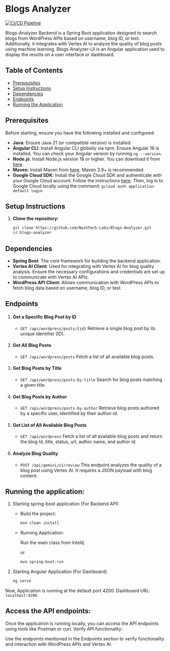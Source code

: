 # Blogs Analyzer

[![CI/CD Pipeline](https://github.com/NashTech-Labs/Blogs-Analyzer/actions/workflows/maven.yml/badge.svg)](https://github.com/NashTech-Labs/Blogs-Analyzer/actions/workflows/maven.yml)

Blogs-Analyzer Backend is a Spring Boot application designed to search blogs from WordPress APIs based on username, blog
ID, or text. Additionally, it integrates with Vertex AI to analyze the quality of blog posts using machine learning.
Blogs-Analyzer-UI is an Angular application used to display the results on a user interface or dashboard.

## Table of Contents

- [Prerequisites](#prerequisites)
- [Setup Instructions](#setup-instructions)
- [Dependencies](#dependencies)
- [Endpoints](#endpoints)
- [Running the Application](#running-the-application)

## Prerequisites

Before starting, ensure you have the following installed and configured:

- **Java**: Ensure Java 21 (or compatible version) is installed.
- **Angular CLI**: Install Angular CLI globally via npm. Ensure Angular 16 is installed. You can check your Angular
  version by running `ng --version`.
- **Node.js**: Install Node.js version 18 or higher. You can download it from [here](https://nodejs.org/en/download/).
- **Maven**: Install Maven from [here](https://maven.apache.org/download.cgi). Maven 3.9+ is recommended.
- **Google Cloud SDK**: Install the Google Cloud SDK and authenticate with your Google Cloud account. Follow the
  instructions [here](https://cloud.google.com/sdk/docs/install). Then, log in to Google Cloud locally using the
  command: ```gcloud auth application-default login```

## Setup Instructions

1. **Clone the repository:**

   ```bash
   git clone https://github.com/NashTech-Labs/Blogs-Analyzer.git
   cd blogs-analyzer

## Dependencies

- **Spring Boot**: The core framework for building the backend application.
- **Vertex AI Client**: Used for integrating with Vertex AI for blog quality analysis. Ensure the necessary
  configurations and credentials are set up to communicate with Vertex AI APIs.
- **WordPress API Client**: Allows communication with WordPress APIs to fetch blog data based on username, blog ID, or
  text.

## Endpoints

1. #### Get a Specific Blog Post by ID

    - `GET /api/wordpress/posts/{id}` Retrieve a single blog post by its unique identifier (ID).

2. #### Get All Blog Posts

    - `GET /api/wordpress/posts` Fetch a list of all available blog posts.

3. #### Get Blog Posts by Title

    - `GET /api/wordpress/posts-by-title` Search for blog posts matching a given title.

4. #### Get Blog Posts by Author

    - `GET /api/wordpress/posts-by-author` Retrieve blog posts authored by a specific user, identified by their
      author-id.

5. #### Get List of All Available Blog Posts

    - `GET /api/wordpress` Fetch a list of all available blog posts and return the blog Id, title, status, url, author
      name, and author id.

6. #### Analyze Blog Quality
    - `POST /api/gemini/v1/review` This endpoint analyzes the quality of a blog post using Vertex AI. It requires a JSON
      payload with blog content.

## Running the application:

1. Starting spring-boot application (For Backend API)
    - Build the project:
       ```bash
      mvn clean install
      ``` 
    - Running Application:

      Run the main class from Intellij

      or
       ```bash 
       mvn spring-boot:run 
       ``` 
2. Starting Angular Application (For Dashboard)
   ```bash
   ng serve
   ```

Now, Application is running at the default port 4200. Dashboard URL: ```localhost:4200```

## Access the API endpoints:

Once the application is running locally, you can access the API endpoints using tools like Postman or curl.
Verify API functionality:

Use the endpoints mentioned in the Endpoints section to verify functionality and interaction with WordPress APIs and
Vertex AI.

